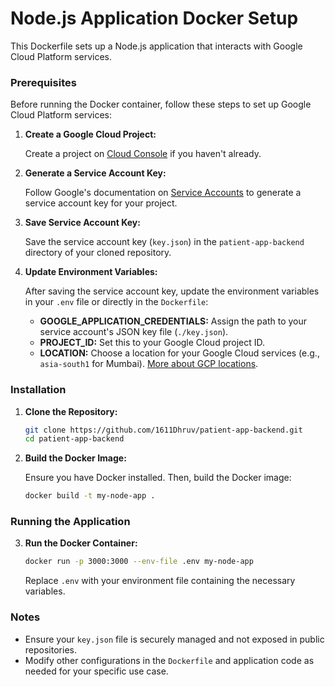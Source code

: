 # Node.js Application Docker Setup

This Dockerfile sets up a Node.js application that interacts with Google Cloud Platform services.

### Prerequisites

Before running the Docker container, follow these steps to set up Google Cloud Platform services:

1. **Create a Google Cloud Project:**

   Create a project on [Cloud Console](https://cloud.google.com) if you haven't already.

2. **Generate a Service Account Key:**

   Follow Google's documentation on [Service Accounts](https://cloud.google.com/iam/docs/keys-create-delete) to generate a service account key for your project.

3. **Save Service Account Key:**

   Save the service account key (`key.json`) in the `patient-app-backend` directory of your cloned repository.

4. **Update Environment Variables:**

   After saving the service account key, update the environment variables in your `.env` file or directly in the `Dockerfile`:

   - **GOOGLE_APPLICATION_CREDENTIALS:** Assign the path to your service account's JSON key file (`./key.json`).
   - **PROJECT_ID:** Set this to your Google Cloud project ID.
   - **LOCATION:** Choose a location for your Google Cloud services (e.g., `asia-south1` for Mumbai). [More about GCP locations](https://cloud.google.com/about/locations).

### Installation

1. **Clone the Repository:**

   ```bash
   git clone https://github.com/1611Dhruv/patient-app-backend.git
   cd patient-app-backend
   ```

2. **Build the Docker Image:**

   Ensure you have Docker installed. Then, build the Docker image:

   ```bash
   docker build -t my-node-app .
   ```

### Running the Application

3. **Run the Docker Container:**

   ```bash
   docker run -p 3000:3000 --env-file .env my-node-app
   ```

   Replace `.env` with your environment file containing the necessary variables.

### Notes

- Ensure your `key.json` file is securely managed and not exposed in public repositories.
- Modify other configurations in the `Dockerfile` and application code as needed for your specific use case.
